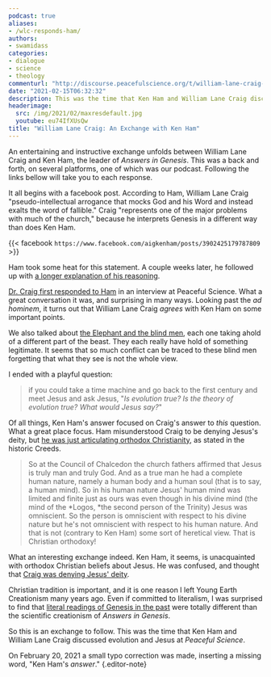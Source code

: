 ```yaml
---
podcast: true
aliases:
- /wlc-responds-ham/
authors:
- swamidass
categories:
- dialogue
- science
- theology
commenturl: "http://discourse.peacefulscience.org/t/william-lane-craig-an-exchange-with-ken-ham/13211"
date: "2021-02-15T06:32:32"
description: This was the time that Ken Ham and William Lane Craig discussed evolution and Jesus at Peaceful Science.
headerimage:
  src: /img/2021/02/maxresdefault.jpg
  youtube: eu74IfXUsQw
title: "William Lane Craig: An Exchange with Ken Ham"
---
```


An entertaining and instructive exchange unfolds between William Lane Craig and Ken Ham, the leader of *Answers in Genesis*. This was a back and forth, on several platforms, one of which was our podcast. Following the links bellow will take you to each response.

It all begins with a facebook post. According to Ham, William Lane Craig "pseudo-intellectual arrogance that mocks God and his Word and instead exalts the word of fallible." Craig "represents one of the major problems with much of the church," because he interprets Genesis in a different way than does Ken Ham.

{{< facebook `https://www.facebook.com/aigkenham/posts/3902425179787809` >}}

Ham took some heat for this statement. A couple weeks later, he followed up with [a longer explanation of his reasoning](https://discourse.peacefulscience.org/t/ken-ham-on-wlc-and-spurgeon/12961).

[Dr. Craig first responded to Ham](https://www.youtube.com/watch?v=1OGkMDpADAQ) in an interview at Peaceful Science. What a great conversation it was, and surprising in many ways. Looking past the *ad hominem*, it turns out that William Lane Craig *agrees* with Ken Ham on some important points.

We also talked about [the Elephant and the blind men](https://en.wikipedia.org/wiki/Blind_men_and_an_elephant), each one taking ahold of a different part of the beast. They each really have hold of something legitimate. It seems that so much conflict can be traced to these blind men forgetting that what they see is not the whole view.

I ended with a playful question:

> if you could take a time machine and go back to the first century and meet Jesus and ask Jesus, "*Is evolution true? Is the theory of evolution true? What would Jesus say?*"

Of all things, Ken Ham's answer focused on Craig's answer to *this* question. What a great place focus. Ham misunderstood Craig to be denying Jesus's deity, but [he was just articulating orthodox Christianity](https://www.reasonablefaith.org/media/reasonable-faith-podcast/dr-craig-responds-to-ken-ham/), as stated in the historic Creeds.

> So at the Council of Chalcedon the church fathers affirmed that Jesus is truly man and truly God. And as a true man he had a complete human nature, namely a human body and a human soul (that is to say, a human mind). So in his human nature Jesus' human mind was limited and finite just as ours was even though in his divine mind (the mind of the *Logos, *the second person of the Trinity) Jesus was omniscient. So the person is omniscient with respect to his divine nature but he's not omniscient with respect to his human nature. And that is not (contrary to Ken Ham) some sort of heretical view. That is Christian orthodoxy!

What an interesting exchange indeed. Ken Ham, it seems, is unacquainted with orthodox Christian beliefs about Jesus. He was confused, and thought that [Craig was denying Jesus' deity](https://discourse.peacefulscience.org/t/ken-ham-responds-to-william-lane-craig-at-peaceful-science/13137).

Christian tradition is important, and it is one reason I left Young Earth Creationism many years ago. Even if committed to literalism, I was surprised to find that [literal readings of Genesis in the past](https://www.asa3.org/ASA/PSCF/1988/PSCF3-88Young.html) were totally different than the scientific creationism of *Answers in Genesis*.

So this is an exchange to follow. This was the time that Ken Ham and William Lane Craig discussed evolution and Jesus at *Peaceful Science*.

On February 20, 2021 a small typo correction was made, inserting a missing word, "Ken Ham's *answer*."
{.editor-note}

